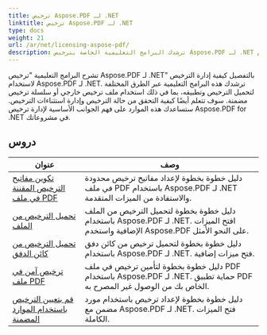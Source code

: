 ```yaml
---
title: ترخيص Aspose.PDF لـ .NET
linktitle: ترخيص Aspose.PDF لـ .NET
type: docs
weight: 21
url: /ar/net/licensing-aspose-pdf/
description: ترشدك البرامج التعليمية الخاصة بترخيص Aspose.PDF لـ .NET إلى إدارة الترخيص لاستخدام Aspose.PDF لـ .NET، بما في ذلك تحميل الترخيص وتطبيقه.
---
```

تشرح البرامج التعليمية "ترخيص Aspose.PDF لـ .NET" بالتفصيل كيفية إدارة الترخيص لاستخدام Aspose.PDF لـ .NET. ترشدك هذه البرامج التعليمية عبر الطرق المختلفة لتحميل الترخيص وتطبيقه، بما في ذلك استخدام ملف ترخيص خارجي أو سلسلة ترخيص مضمنة. سوف تتعلم أيضًا كيفية التحقق من حالة الترخيص وإدارة استثناءات الترخيص. ستساعدك هذه الموارد على فهم الجوانب الأساسية لإدارة ترخيص Aspose.PDF for .NET في مشروعاتك.

## دروس
| عنوان | وصف |
| --- | --- | 
| [تكوين مفاتيح الترخيص المقننة في ملف PDF](./configure-metered-license/) | دليل خطوة بخطوة لإعداد مفاتيح ترخيص محدودة في ملف PDF باستخدام Aspose.PDF لـ .NET والاستفادة من الميزات المتقدمة. |  
| [تحميل الترخيص من الملف](./load-license-from-file/) | دليل خطوة بخطوة لتحميل الترخيص من الملف باستخدام Aspose.PDF لـ .NET. افتح الميزات الإضافية واستخدم Aspose.PDF على النحو الأمثل. |  
| [تحميل الترخيص من كائن الدفق](./load-license-from-stream-object/) | دليل خطوة بخطوة لتحميل ترخيص من كائن دفق باستخدام Aspose.PDF لـ .NET. فتح ميزات إضافية. |  
| [ترخيص آمن في ملف PDF](./secure-license/) | دليل خطوة بخطوة لتأمين ترخيص في ملف PDF باستخدام Aspose.PDF لـ .NET. حماية تطبيق PDF الخاص بك من الوصول غير المصرح به. |  
| [قم بتعيين الترخيص باستخدام الموارد المضمنة](./set-license-using-embedded-resource/) | دليل خطوة بخطوة لإعداد ترخيص باستخدام مورد مضمن مع Aspose.PDF لـ .NET. فتح الميزات الكاملة. |  